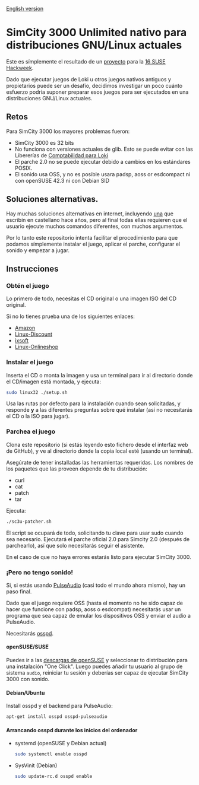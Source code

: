 [English version](README.md)

# SimCity 3000 Unlimited nativo para distribuciones GNU/Linux actuales

Este es símplemente el resultado de un [proyecto](https://hackweek.suse.com/16/projects/old-games-on-modern-linux) para la [16 SUSE Hackweek](https://hackweek.suse.com/16/projects).

Dado que ejecutar juegos de Loki u otros juegos nativos antiguos y propietarios puede ser un desafío, decidimos investigar un poco cuánto esfuerzo podría suponer preparar esos juegos para ser ejecutados en una distribuciones GNU/Linux actuales.

## Retos

Para SimCity 3000 los mayores problemas fueron:

- SimCity 3000 es 32 bits
- No funciona con versiones actuales de glib. Esto se puede evitar con las Libererías de [Comptabilidad para Loki](http://www.improbability.net/loki/)
- El parche 2.0 no se puede ejecutar debido a cambios en los estándares POSIX.
- El sonido usa OSS, y no es posible usara padsp, aoss or esdcompact ni con openSUSE 42.3 ni con Debian SID

## Soluciones alternativas.

Hay muchas soluciones alternativas en internet, incluyendo [una](https://www.juliogonzalez.es/como-ejecutar-simcity-3000-en-debian-i386-o-amd64/58) que escribín en castellano hace años, pero al final todas ellas requieren que el usuario ejecute muchos comandos diferentes, con muchos argumentos.

Por lo tanto este repositorio intenta facilitar el procedimiento para que podamos símplemente instalar el juego, aplicar el parche, configurar el sonido y empezar a jugar.

## Instrucciones

### Obtén el juego

Lo primero de todo, necesitas el CD original o una imagen ISO del CD original.

Si no lo tienes prueba una de los siguientes enlaces:

* [Amazon](https://www.amazon.com/s/ref=bl_sr_software?_encoding=UTF8&node=229534&field-brandtextbin=Loki%20Entertainment%20Software)
* [Linux-Discount](http://www.linux-discount.de/software/games/LokiSoft)
* [ixsoft](http://www.ixsoft.de/cgi-bin/web_store.cgi?ref=Catalogs/de/software-games-catalog.html)
* [Linux-Onlineshop](https://www.linux-onlineshop.de/index.php?page=categorie&cat=1&next_page=1) 

### Instalar el juego

Inserta el CD o monta la imagen y usa un terminal para ir al directorio donde el CD/imagen está montada, y ejecuta:

```bash
sudo linux32 ./setup.sh
```

Usa las rutas por defecto para la instalación cuando sean solicitadas, y responde **y** a las diferentes preguntas sobre qué instalar (así no necesitarás el CD o la ISO para jugar).

### Parchea el juego

Clona este repositorio (si estás leyendo esto fichero desde el interfaz web de GitHub), y ve al directorio donde la copia local esté (usando un terminal).

Asegúrate de tener installadas las herramientas requeridas. Los nombres de los paquetes que las proveen depende de tu distribución:

- curl
- cat
- patch
- tar

Ejecuta:

```bash
./sc3u-patcher.sh
```

El script se ocupará de todo, solicitando tu clave para usar sudo cuando sea necesario. Ejecutará el parche oficial 2.0 para Simcity 2.0 (después de parchearlo), así que solo necesitarás seguir el asistente.

En el caso de que no haya errores estarás listo para ejecutar SimCity 3000.

### ¡Pero no tengo sonido!

Si, si estás usando [PulseAudio](https://www.freedesktop.org/wiki/Software/PulseAudio/) (casi todo el mundo ahora mismo), hay un paso final.

Dado que el juego requiere OSS (hasta el momento no he sido capaz de hacer que funcione con padsp, aoss o esdcompat) necesitarás usar un programa que sea capaz de emular los dispositivos OSS y enviar el audio a PulseAudio.

Necesitarás [osspd](https://sourceforge.net/projects/osspd/).

#### openSUSE/SUSE

Puedes ir a las [descargas de openSUSE](https://software.opensuse.org/download.html?project=home%3Ajuliogonzalez%3Abranches%3Ahome%3Aelvigia&package=ossp) y seleccionar to distribución para una instalación "One Click". Luego puedes añadir tu usuario al grupo de sistema ```audio```, reiniciar tu sesión y deberías ser capaz de ejecutar SimCity 3000 con sonido.

#### Debian/Ubuntu

Install osspd y el backend para PulseAudio:

```bash
apt-get install osspd osspd-pulseaudio
```

#### Arrancando osspd durante los inicios del ordenador

* systemd (openSUSE y Debian actual)

  ```bash
  sudo systemctl enable osspd
  ```

* SysVinit (Debian)

  ```bash
  sudo update-rc.d osspd enable
  ```
